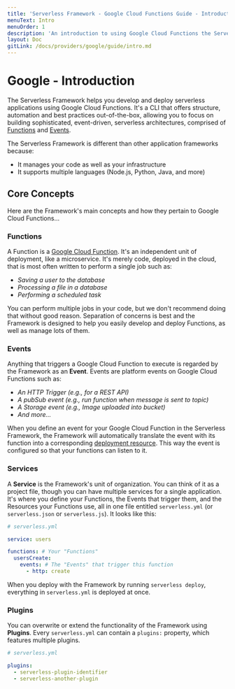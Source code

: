 ```yaml
---
title: 'Serverless Framework - Google Cloud Functions Guide - Introduction'
menuText: Intro
menuOrder: 1
description: 'An introduction to using Google Cloud Functions the Serverless Framework.'
layout: Doc
gitLink: /docs/providers/google/guide/intro.md
---
```


# Google - Introduction

The Serverless Framework helps you develop and deploy serverless applications using Google Cloud Functions. It's a CLI that offers structure, automation and best practices out-of-the-box, allowing you to focus on building sophisticated, event-driven, serverless architectures, comprised of [Functions](#functions) and [Events](#events).

The Serverless Framework is different than other application frameworks because:

- It manages your code as well as your infrastructure
- It supports multiple languages (Node.js, Python, Java, and more)

## Core Concepts

Here are the Framework's main concepts and how they pertain to Google Cloud Functions...

### Functions

A Function is a [Google Cloud Function](https://cloud.google.com/functions/). It's an independent unit of deployment, like a microservice. It's merely code, deployed in the cloud, that is most often written to perform a single job such as:

- *Saving a user to the database*
- *Processing a file in a database*
- *Performing a scheduled task*

You can perform multiple jobs in your code, but we don't recommend doing that without good reason. Separation of concerns is best and the Framework is designed to help you easily develop and deploy Functions, as well as manage lots of them.

### Events

Anything that triggers a Google Cloud Function to execute is regarded by the Framework as an **Event**. Events are platform events on Google Cloud Functions such as:

- *An HTTP Trigger (e.g., for a REST API)*
- *A pubSub event (e.g., run function when message is sent to topic)*
- *A Storage event (e.g., Image uploaded into bucket)*
- *And more...*

When you define an event for your Google Cloud Function in the Serverless Framework, the Framework will automatically translate the event with its function into a corresponding [deployment resource](https://cloud.google.com/deployment-manager/docs/configuration/supported-resource-types). This way the event is configured so that your functions can listen to it.

### Services

A **Service** is the Framework's unit of organization. You can think of it as a project file, though you can have multiple services for a single application.  It's where you define your Functions, the Events that trigger them, and the Resources your Functions use, all in one file entitled `serverless.yml` (or `serverless.json` or `serverless.js`). It looks like this:

```yml
# serverless.yml

service: users

functions: # Your "Functions"
  usersCreate:
    events: # The "Events" that trigger this function
      - http: create
```

When you deploy with the Framework by running `serverless deploy`, everything in `serverless.yml` is deployed at once.

### Plugins

You can overwrite or extend the functionality of the Framework using **Plugins**. Every `serverless.yml` can contain a `plugins:` property, which features multiple plugins.

```yml
# serverless.yml

plugins:
  - serverless-plugin-identifier
  - serverless-another-plugin
```
